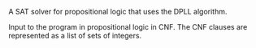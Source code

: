 A SAT solver for propositional logic that uses the DPLL algorithm.

Input to the program in propositional logic in CNF.
The CNF clauses are represented as a list of sets of integers.
